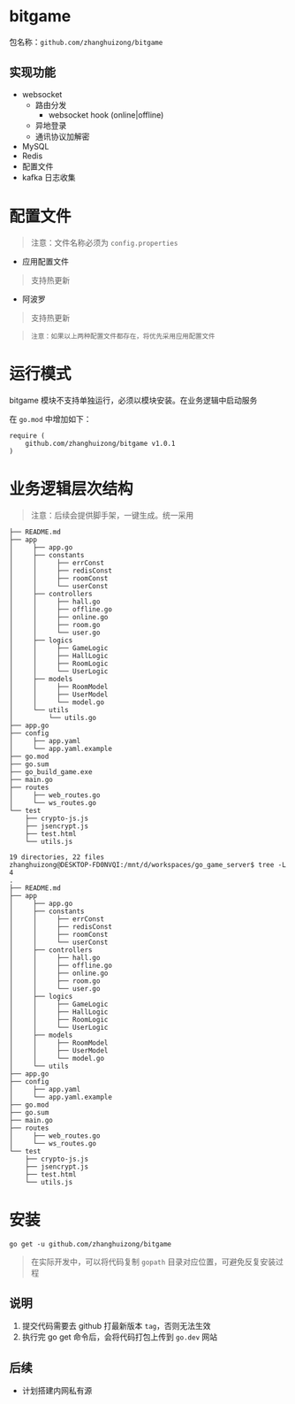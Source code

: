 # bitgame

包名称：`github.com/zhanghuizong/bitgame`

## 实现功能

- websocket
    - 路由分发
        - websocket hook (online|offline)
    - 异地登录
    - 通讯协议加解密
- MySQL
- Redis
- 配置文件
- kafka 日志收集

# 配置文件

> 注意：文件名称必须为 `config.properties`

- 应用配置文件
> 支持热更新

-  阿波罗
> 支持热更新

> `注意：如果以上两种配置文件都存在，将优先采用应用配置文件`


# 运行模式

bitgame 模块不支持单独运行，必须以模块安装。在业务逻辑中启动服务

在 `go.mod` 中增加如下：

```
require (
    github.com/zhanghuizong/bitgame v1.0.1
)
```

# 业务逻辑层次结构

> 注意：后续会提供脚手架，一键生成。统一采用

```
├── README.md
├── app
│     ├── app.go
│     ├── constants
│     │     ├── errConst
│     │     ├── redisConst
│     │     ├── roomConst
│     │     └── userConst
│     ├── controllers
│     │     ├── hall.go
│     │     ├── offline.go
│     │     ├── online.go
│     │     ├── room.go
│     │     └── user.go
│     ├── logics
│     │     ├── GameLogic
│     │     ├── HallLogic
│     │     ├── RoomLogic
│     │     └── UserLogic
│     ├── models
│     │     ├── RoomModel
│     │     ├── UserModel
│     │     └── model.go
│     └── utils
│         └── utils.go
├── app.go
├── config
│     ├── app.yaml
│     └── app.yaml.example
├── go.mod
├── go.sum
├── go_build_game.exe
├── main.go
├── routes
│     ├── web_routes.go
│     └── ws_routes.go
└── test
    ├── crypto-js.js
    ├── jsencrypt.js
    ├── test.html
    └── utils.js

19 directories, 22 files
zhanghuizong@DESKTOP-FD0NVQI:/mnt/d/workspaces/go_game_server$ tree -L 4
.
├── README.md
├── app
│     ├── app.go
│     ├── constants
│     │     ├── errConst
│     │     ├── redisConst
│     │     ├── roomConst
│     │     └── userConst
│     ├── controllers
│     │     ├── hall.go
│     │     ├── offline.go
│     │     ├── online.go
│     │     ├── room.go
│     │     └── user.go
│     ├── logics
│     │     ├── GameLogic
│     │     ├── HallLogic
│     │     ├── RoomLogic
│     │     └── UserLogic
│     ├── models
│     │     ├── RoomModel
│     │     ├── UserModel
│     │     └── model.go
│     └── utils
├── app.go
├── config
│     ├── app.yaml
│     └── app.yaml.example
├── go.mod
├── go.sum
├── main.go
├── routes
│     ├── web_routes.go
│     └── ws_routes.go
└── test
    ├── crypto-js.js
    ├── jsencrypt.js
    ├── test.html
    └── utils.js
```

# 安装

```
go get -u github.com/zhanghuizong/bitgame 
```

> 在实际开发中，可以将代码复制 `gopath` 目录对应位置，可避免反复安装过程

## 说明
1. 提交代码需要去 github 打最新版本 `tag`，否则无法生效
2. 执行完 go get 命令后，会将代码打包上传到 `go.dev` 网站

## 后续
- 计划搭建内网私有源
